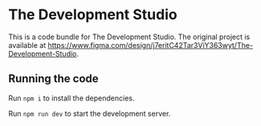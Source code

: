 
  # The Development Studio

  This is a code bundle for The Development Studio. The original project is available at https://www.figma.com/design/j7eritC42Tar3ViY363wyt/The-Development-Studio.

  ## Running the code

  Run `npm i` to install the dependencies.

  Run `npm run dev` to start the development server.
  